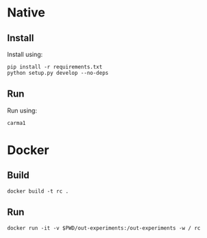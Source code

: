 

# Native 

## Install 

Install using:

    pip install -r requirements.txt
    python setup.py develop --no-deps


## Run

Run using:

    carma1
    
    
# Docker

## Build

    docker build -t rc .
    
## Run

    docker run -it -v $PWD/out-experiments:/out-experiments -w / rc
    

